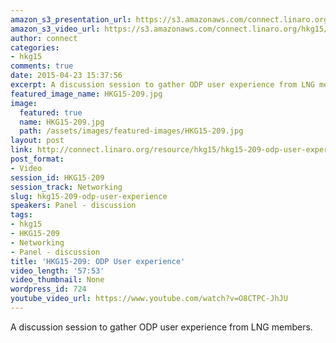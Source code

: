 ```yaml
---
amazon_s3_presentation_url: https://s3.amazonaws.com/connect.linaro.org/hkg15/Videos/02-10-Tuesday/HKG15-209.pdf
amazon_s3_video_url: https://s3.amazonaws.com/connect.linaro.org/hkg15/Videos/02-10-Tuesday/HKG15-209+ODP+User+experience.mp4
author: connect
categories:
- hkg15
comments: true
date: 2015-04-23 15:37:56
excerpt: A discussion session to gather ODP user experience from LNG members.
featured_image_name: HKG15-209.jpg
image:
  featured: true
  name: HKG15-209.jpg
  path: /assets/images/featured-images/HKG15-209.jpg
layout: post
link: http://connect.linaro.org/resource/hkg15/hkg15-209-odp-user-experience/
post_format:
- Video
session_id: HKG15-209
session_track: Networking
slug: hkg15-209-odp-user-experience
speakers: Panel - discussion
tags:
- hkg15
- HKG15-209
- Networking
- Panel - discussion
title: 'HKG15-209: ODP User experience'
video_length: '57:53'
video_thumbnail: None
wordpress_id: 724
youtube_video_url: https://www.youtube.com/watch?v=O8CTPC-JhJU
---
```


A discussion session to gather ODP user experience from LNG members.